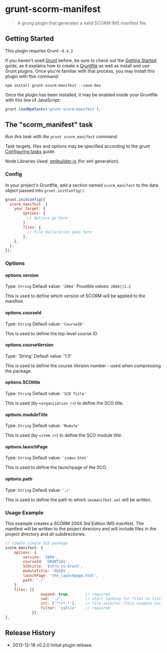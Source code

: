 # grunt-scorm-manifest

> A grung plugin that generates a valid SCORM IMS manifest file.

## Getting Started
This plugin requires Grunt `~0.4.2`

If you haven't used [Grunt](http://gruntjs.com/) before, be sure to check out the [Getting Started](http://gruntjs.com/getting-started) guide, as it explains how to create a [Gruntfile](http://gruntjs.com/sample-gruntfile) as well as install and use Grunt plugins. Once you're familiar with that process, you may install this plugin with this command:

```shell
npm install grunt-scorm-manifest --save-dev
```

Once the plugin has been installed, it may be enabled inside your Gruntfile with this line of JavaScript:

```js
grunt.loadNpmTasks('grunt-scorm-manifest');
```

## The "scorm_manifest" task

_Run this task with the `grunt scorm_manifest` command._

Task targets, files and options may be specified according to the grunt [Configuring tasks](http://gruntjs.com/configuring-tasks) guide.

Node Libraries Used:
[xmlbuilder-js](https://github.com/oozcitak/xmlbuilder-js) (for xml generation).

### Config

In your project's Gruntfile, add a section named `scorm_manifest` to the data object passed into `grunt.initConfig()`.

```js
grunt.initConfig({
  scorm_manifest: {
    your_target: {
		options: {
		  // Options go here
		},
		files: {
		  // File declaration goes here
		},
	},
  },
});
```

### Options

#### options.version
Type: `String`
Default value: `'2004'`
Possible values: `2004||1.2`

This is used to define which version of SCORM will be applied to the manifest.

#### options.courseId
Type: `String`
Default value: `'CourseID'`

This is used to define the top-level course ID.

#### options.courseVersion
Type: 'String'
Default value: '1.0'

This is used to define the course Version number - used when compressing the package.

#### options.SCOtitle
Type: `String`
Default value: `'SCO Title'`

This is used (by `<organization />`) to define the SCO title.

#### options.moduleTitle
Type: `String`
Default value: `'Module'`

This is used (by `<item />`) to define the SCO module title.

#### options.launchPage
Type: `String`
Default value: `'index.html'`

This is used to define the launchpage of the SCO.

#### options.path
Type: `String`
Default value: `'./'`

This is used to define the path to which `imsmanifest.xml` will be written.

### Usage Example

This example creates a SCORM 2004 3rd Edition IMS manifest. The manifest will be written to the project directory and will include files in the project directory and all subdirectories.

```js
// simple single SCO package
scorm_manifest: {
	options: {
		version: '2004',
		courseId: 'GRUNT101',
		SCOtitle: 'Intro to Grunt',
		moduleTitle: 'AU101',
		launchPage: 'the_launchpage.html',
		path: './'
	},
	files: [{
				expand: true,	 	// required
				cwd: './', 			// start looking for files to list in the same dir as Gruntfile 
				src: ['**/*.*'], 	// file selector (this example includes subdirectories)
				filter: 'isFile'	// required
			}],
},
```

## Release History
  * 2013-12-18   v0.2.0   Initial plugin release.